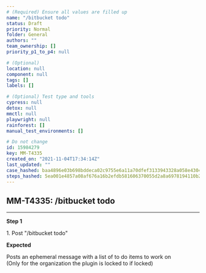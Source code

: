 ```yaml
---
# (Required) Ensure all values are filled up
name: "/bitbucket todo"
status: Draft
priority: Normal
folder: General
authors: ""
team_ownership: []
priority_p1_to_p4: null

# (Optional)
location: null
component: null
tags: []
labels: []

# (Optional) Test type and tools
cypress: null
detox: null
mmctl: null
playwright: null
rainforest: []
manual_test_environments: []

# Do not change
id: 15984279
key: MM-T4335
created_on: "2021-11-04T17:34:14Z"
last_updated: ""
case_hashed: baa4896e03b698bddeca02c9755e6a11a70dfef3133943328a058e43048a582b739fb3fe340998c255e2a8cc1af44967
steps_hashed: 5ea001e4857a08af676a16b2efdb581606370055d2a8a6978194110b2fc2e35068bba94c87ec22c963088a2598fc625c
---
```


<!-- (Auto-generated) Based on frontmatter's "key" and "name" -->

## MM-T4335: /bitbucket todo

---

**Step 1**

1\. Post "/bitbucket todo"

**Expected**

Posts an ephemeral message with a list of to do items to work on\
(Only for the organization the plugin is locked to if locked)
